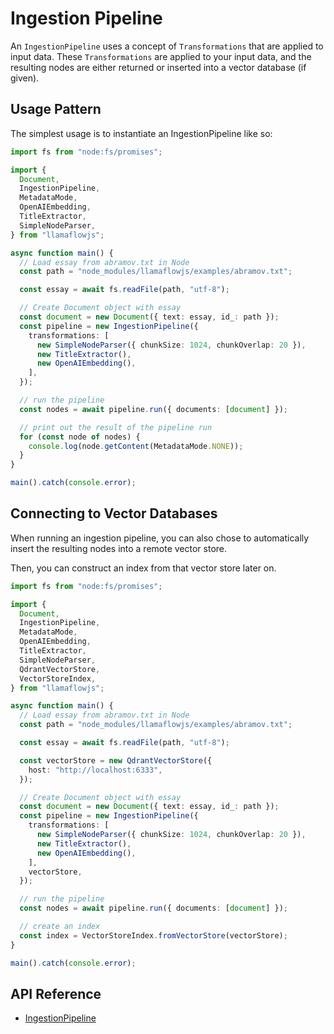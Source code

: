 # Ingestion Pipeline

An `IngestionPipeline` uses a concept of `Transformations` that are applied to input data.
These `Transformations` are applied to your input data, and the resulting nodes are either returned or inserted into a vector database (if given).

## Usage Pattern

The simplest usage is to instantiate an IngestionPipeline like so:

```ts
import fs from "node:fs/promises";

import {
  Document,
  IngestionPipeline,
  MetadataMode,
  OpenAIEmbedding,
  TitleExtractor,
  SimpleNodeParser,
} from "llamaflowjs";

async function main() {
  // Load essay from abramov.txt in Node
  const path = "node_modules/llamaflowjs/examples/abramov.txt";

  const essay = await fs.readFile(path, "utf-8");

  // Create Document object with essay
  const document = new Document({ text: essay, id_: path });
  const pipeline = new IngestionPipeline({
    transformations: [
      new SimpleNodeParser({ chunkSize: 1024, chunkOverlap: 20 }),
      new TitleExtractor(),
      new OpenAIEmbedding(),
    ],
  });

  // run the pipeline
  const nodes = await pipeline.run({ documents: [document] });

  // print out the result of the pipeline run
  for (const node of nodes) {
    console.log(node.getContent(MetadataMode.NONE));
  }
}

main().catch(console.error);
```

## Connecting to Vector Databases

When running an ingestion pipeline, you can also chose to automatically insert the resulting nodes into a remote vector store.

Then, you can construct an index from that vector store later on.

```ts
import fs from "node:fs/promises";

import {
  Document,
  IngestionPipeline,
  MetadataMode,
  OpenAIEmbedding,
  TitleExtractor,
  SimpleNodeParser,
  QdrantVectorStore,
  VectorStoreIndex,
} from "llamaflowjs";

async function main() {
  // Load essay from abramov.txt in Node
  const path = "node_modules/llamaflowjs/examples/abramov.txt";

  const essay = await fs.readFile(path, "utf-8");

  const vectorStore = new QdrantVectorStore({
    host: "http://localhost:6333",
  });

  // Create Document object with essay
  const document = new Document({ text: essay, id_: path });
  const pipeline = new IngestionPipeline({
    transformations: [
      new SimpleNodeParser({ chunkSize: 1024, chunkOverlap: 20 }),
      new TitleExtractor(),
      new OpenAIEmbedding(),
    ],
    vectorStore,
  });

  // run the pipeline
  const nodes = await pipeline.run({ documents: [document] });

  // create an index
  const index = VectorStoreIndex.fromVectorStore(vectorStore);
}

main().catch(console.error);
```

## API Reference

- [IngestionPipeline](../../api/classes/IngestionPipeline.md)
